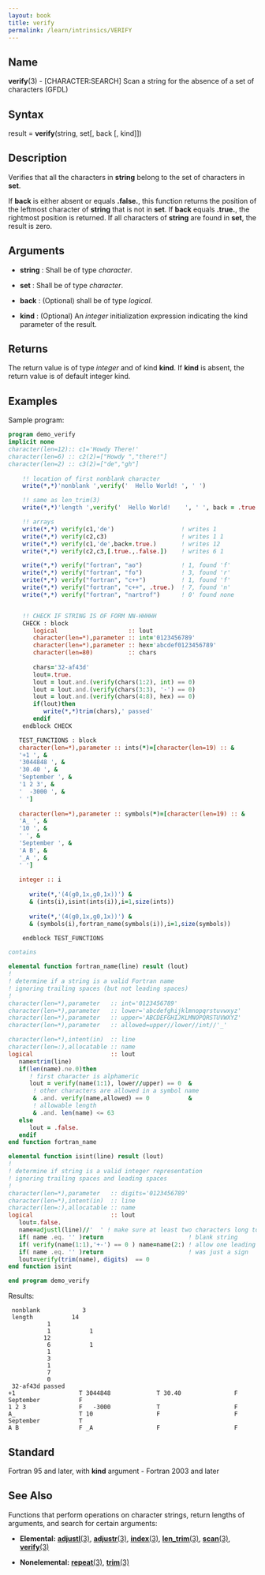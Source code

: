 ```yaml
---
layout: book
title: verify
permalink: /learn/intrinsics/VERIFY
---
```

## __Name__

__verify__(3) - \[CHARACTER:SEARCH\] Scan a string for the absence of a set of characters
(GFDL)

## __Syntax__

result = __verify__(string, set\[, back \[, kind\]\])

## __Description__

Verifies that all the characters in __string__ belong to the set of
characters in __set__.

If __back__ is either absent or equals __.false.__, this function returns the
position of the leftmost character of __string__ that is not in __set__. If __back__
equals __.true.__, the rightmost position is returned. If all characters of
__string__ are found in __set__, the result is zero.

## __Arguments__

  - __string__
    : Shall be of type _character_.

  - __set__
    : Shall be of type _character_.

  - __back__
    : (Optional) shall be of type _logical_.

  - __kind__
    : (Optional) An _integer_ initialization expression indicating the kind
    parameter of the result.

## __Returns__

The return value is of type _integer_ and of kind __kind__. If __kind__ is absent,
the return value is of default integer kind.

## __Examples__

Sample program:

```fortran
program demo_verify
implicit none
character(len=12):: c1='Howdy There!'
character(len=6) :: c2(2)=["Howdy ","there!"]
character(len=2) :: c3(2)=["de","gh"]
    
    !! location of first nonblank character
    write(*,*)'nonblank ',verify('  Hello World! ', ' ')

    !! same as len_trim(3)
    write(*,*)'length ',verify('  Hello World!    ', ' ', back = .true.)

    !! arrays
    write(*,*) verify(c1,'de')                   ! writes 1
    write(*,*) verify(c2,c3)                     ! writes 1 1
    write(*,*) verify(c1,'de',back=.true.)       ! writes 12
    write(*,*) verify(c2,c3,[.true.,.false.])    ! writes 6 1

    write(*,*) verify("fortran", "ao")           ! 1, found 'f'
    write(*,*) verify("fortran", "fo")           ! 3, found 'r'
    write(*,*) verify("fortran", "c++")          ! 1, found 'f'
    write(*,*) verify("fortran", "c++", .true.)  ! 7, found 'n'
    write(*,*) verify("fortran", "nartrof")      ! 0' found none


    !! CHECK IF STRING IS OF FORM NN-HHHHH
    CHECK : block
       logical                    :: lout
       character(len=*),parameter :: int='0123456789'
       character(len=*),parameter :: hex='abcdef0123456789'
       character(len=80)          :: chars
   
       chars='32-af43d'
       lout=.true.
       lout = lout.and.(verify(chars(1:2), int) == 0)
       lout = lout.and.(verify(chars(3:3), '-') == 0)
       lout = lout.and.(verify(chars(4:8), hex) == 0)
       if(lout)then
          write(*,*)trim(chars),' passed'
       endif
    endblock CHECK

   TEST_FUNCTIONS : block
   character(len=*),parameter :: ints(*)=[character(len=19) :: &
   '+1 ', &
   '3044848 ', &
   '30.40 ', &
   'September ', &
   '1 2 3', &
   '  -3000 ', &
   ' ']
   
   character(len=*),parameter :: symbols(*)=[character(len=19) :: &
   'A_ ', &
   '10 ', &
   ' ', &
   'September ', &
   'A B', &
   '_A ', &
   ' ']
   
   integer :: i
   
      write(*,'(4(g0,1x,g0,1x))') &
      & (ints(i),isint(ints(i)),i=1,size(ints))
      
      write(*,'(4(g0,1x,g0,1x))') &
      & (symbols(i),fortran_name(symbols(i)),i=1,size(symbols))

    endblock TEST_FUNCTIONS

contains

elemental function fortran_name(line) result (lout)
!
! determine if a string is a valid Fortran name 
! ignoring trailing spaces (but not leading spaces)
!
character(len=*),parameter   :: int='0123456789'
character(len=*),parameter   :: lower='abcdefghijklmnopqrstuvwxyz'
character(len=*),parameter   :: upper='ABCDEFGHIJKLMNOPQRSTUVWXYZ'
character(len=*),parameter   :: allowed=upper//lower//int//'_'

character(len=*),intent(in)  :: line
character(len=:),allocatable :: name
logical                      :: lout
   name=trim(line)
   if(len(name).ne.0)then
      ! first character is alphameric
      lout = verify(name(1:1), lower//upper) == 0  &
       ! other characters are allowed in a symbol name
       & .and. verify(name,allowed) == 0           &
       ! allowable length
       & .and. len(name) <= 63
   else
      lout = .false.
   endif
end function fortran_name

elemental function isint(line) result (lout)
!
! determine if string is a valid integer representation 
! ignoring trailing spaces and leading spaces
!
character(len=*),parameter   :: digits='0123456789'
character(len=*),intent(in)  :: line
character(len=:),allocatable :: name
logical                      :: lout
   lout=.false.
   name=adjustl(line)//'  ' ! make sure at least two characters long to simplify tests
   if( name .eq. '' )return                        ! blank string
   if( verify(name(1:1),'+-') == 0 ) name=name(2:) ! allow one leading sign
   if( name .eq. '' )return                        ! was just a sign
   lout=verify(trim(name), digits)  == 0  
end function isint

end program demo_verify
```
Results:
``` text
 nonblank            3
 length           14
           1
           1           1
          12
           6           1
           1
           3
           1
           7
           0
 32-af43d passed
+1                  T 3044848             T 30.40               F September           F
1 2 3               F   -3000             T                     F
A_                  T 10                  F                     F September           T
A B                 F _A                  F                     F
```

## __Standard__

Fortran 95 and later, with __kind__ argument - Fortran 2003 and later

## __See Also__

Functions that perform operations on character strings, return lengths
of arguments, and search for certain arguments:

  - __Elemental:__
    [__adjustl__(3)](ADJUSTL),
    [__adjustr__(3)](ADJUSTR),
    [__index__(3)](INDEX),
    [__len\_trim__(3)](LEN_TRIM),
    [__scan__(3)](SCAN), 
    [__verify__(3)](VERIFY)

  - __Nonelemental:__
    [__repeat__(3)](REPEAT), 
    [__trim__(3)](TRIM)
